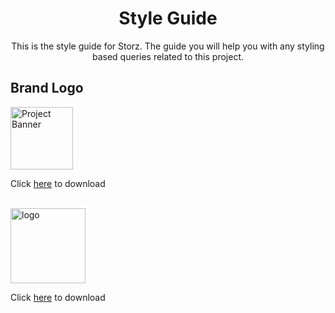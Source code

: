 <div align="center">
    <h1>Style Guide</h1>
    <p > This is the style guide for Storz. The guide you will help you with any styling based queries related to this project.</p>
</div>

## Brand Logo
<img src="https://user-images.githubusercontent.com/72182438/193611698-377c48fb-8f7a-48e8-9cfa-e8cdcf0b33e2.svg" alt="Project Banner" height="100">


Click [here](https://user-images.githubusercontent.com/72182438/193611698-377c48fb-8f7a-48e8-9cfa-e8cdcf0b33e2.svg) to download

<br>

<img src="https://user-images.githubusercontent.com/72182438/193612772-cde3fb20-7a23-4433-b106-b2f3625d35b0.svg" alt="logo" height="120">


Click [here](https://user-images.githubusercontent.com/72182438/193612772-cde3fb20-7a23-4433-b106-b2f3625d35b0.svg) to download

<br>





